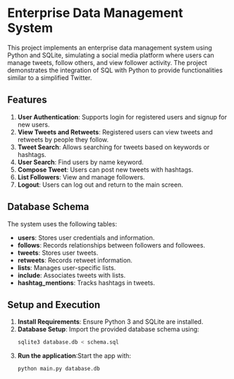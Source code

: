 # Enterprise Data Management System

This project implements an enterprise data management system using Python and SQLite, simulating a social media platform where users can manage tweets, follow others, and view follower activity. The project demonstrates the integration of SQL with Python to provide functionalities similar to a simplified Twitter.

## Features

1. **User Authentication**: Supports login for registered users and signup for new users.
2. **View Tweets and Retweets**: Registered users can view tweets and retweets by people they follow.
3. **Tweet Search**: Allows searching for tweets based on keywords or hashtags.
4. **User Search**: Find users by name keyword.
5. **Compose Tweet**: Users can post new tweets with hashtags.
6. **List Followers**: View and manage followers.
7. **Logout**: Users can log out and return to the main screen.

## Database Schema

The system uses the following tables:
- **users**: Stores user credentials and information.
- **follows**: Records relationships between followers and followees.
- **tweets**: Stores user tweets.
- **retweets**: Records retweet information.
- **lists**: Manages user-specific lists.
- **include**: Associates tweets with lists.
- **hashtag_mentions**: Tracks hashtags in tweets.

## Setup and Execution

1. **Install Requirements**: Ensure Python 3 and SQLite are installed.
2. **Database Setup**: Import the provided database schema using:
   ```sh
   sqlite3 database.db < schema.sql
3. **Run the application**:Start the app with:
   ```sh
   python main.py database.db
